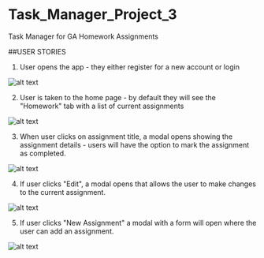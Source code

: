 # Task_Manager_Project_3
Task Manager for GA Homework Assignments

##USER STORIES
1) User opens the app - they either register for a new account or login

![alt text](https://i.imgur.com/iNGSYYD.png)

2) User is taken to the home page - by default they will see the "Homework" tab with a list of current assignments

![alt text](https://i.imgur.com/Dn9IVRA.png)

3) When user clicks on assignment title, a modal opens showing the assignment details - users will have the option to mark the assignment as completed.

![alt text](https://i.imgur.com/0EmUbrM.png)

4) If user clicks "Edit", a modal opens that allows the user to make changes to the current assignment.

![alt text](https://i.imgur.com/lKffsCS.png)

5) If user clicks "New Assignment" a modal with a form will open where the user can add an assignment.

![alt text](https://i.imgur.com/zOv7wTl.png)
